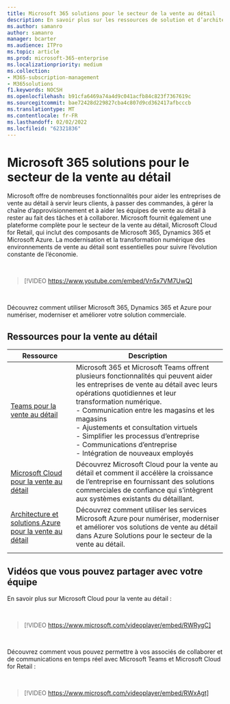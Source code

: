 ```yaml
---
title: Microsoft 365 solutions pour le secteur de la vente au détail
description: En savoir plus sur les ressources de solution et d’architecture pour le secteur de la vente au détail à l’aide Microsoft 365
ms.author: samanro
author: samanro
manager: bcarter
ms.audience: ITPro
ms.topic: article
ms.prod: microsoft-365-enterprise
ms.localizationpriority: medium
ms.collection:
- M365-subscription-management
- M365solutions
f1.keywords: NOCSH
ms.openlocfilehash: b91cfa6469a74a4d9c041acfb84c823f7367619c
ms.sourcegitcommit: bae72428d229827cba4c807d9cd362417afbcccb
ms.translationtype: MT
ms.contentlocale: fr-FR
ms.lasthandoff: 02/02/2022
ms.locfileid: "62321836"
---
```

# <a name="microsoft-365-solutions-for-the-retail-industry"></a>Microsoft 365 solutions pour le secteur de la vente au détail

Microsoft offre de nombreuses fonctionnalités pour aider les entreprises de vente au détail à servir leurs clients, à passer des commandes, à gérer la chaîne d’approvisionnement et à aider les équipes de vente au détail à rester au fait des tâches et à collaborer. Microsoft fournit également une plateforme complète pour le secteur de la vente au détail, Microsoft Cloud for Retail, qui inclut des composants de Microsoft 365, Dynamics 365 et Microsoft Azure. La modernisation et la transformation numérique des environnements de vente au détail sont essentielles pour suivre l’évolution constante de l’économie.

<br>

> [!VIDEO https://www.youtube.com/embed/Vn5x7VM7UwQ]

<br>

Découvrez comment utiliser Microsoft 365, Dynamics 365 et Azure pour numériser, moderniser et améliorer votre solution commerciale.

## <a name="resources-for-retail"></a>Ressources pour la vente au détail

|Ressource |Description  |
|---------|---------|
|[Teams pour la vente au détail](/microsoftteams/expand-teams-across-your-org/teams-for-retail-landing-page)    |  Microsoft 365 et Microsoft Teams offrent plusieurs fonctionnalités qui peuvent aider les entreprises de vente au détail avec leurs opérations quotidiennes et leur transformation numérique. <br>- Communication entre les magasins et les magasins <br>- Ajustements et consultation virtuels <br>- Simplifier les processus d’entreprise <br>- Communications d’entreprise <br>- Intégration de nouveaux employés    |
|[Microsoft Cloud pour la vente au détail](/industry/retail/overview)  | Découvrez Microsoft Cloud pour la vente au détail et comment il accélère la croissance de l’entreprise en fournissant des solutions commerciales de confiance qui s’intègrent aux systèmes existants du détaillant.     |
|[Architecture et solutions Azure pour la vente au détail](/azure/architecture/industries/retail)| Découvrez comment utiliser les services Microsoft Azure pour numériser, moderniser et améliorer vos solutions de vente au détail dans Azure Solutions pour le secteur de la vente au détail. |
| | |

## <a name="videos-you-can-share-with-your-team"></a>Vidéos que vous pouvez partager avec votre équipe

En savoir plus sur Microsoft Cloud pour la vente au détail :

<br>

> [!VIDEO https://www.microsoft.com/videoplayer/embed/RWRygC]

<br>

Découvrez comment vous pouvez permettre à vos associés de collaborer et de communications en temps réel avec Microsoft Teams et Microsoft Cloud for Retail :

<br>

> [!VIDEO https://www.microsoft.com/videoplayer/embed/RWxAgt]

<br>